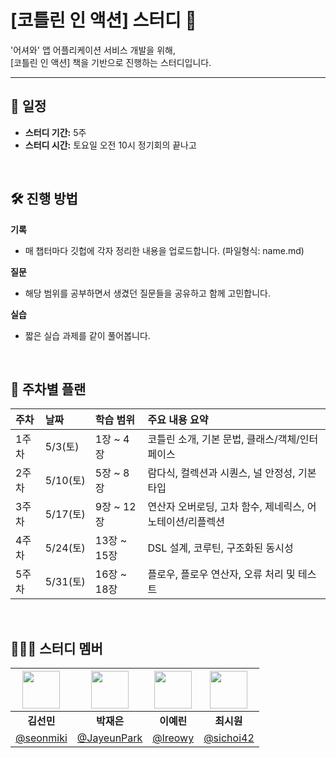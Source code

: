 # [코틀린 인 액션] 스터디 👻

'어셔와' 앱 어플리케이션 서비스 개발을 위해, <br>
[코틀린 인 액션] 책을 기반으로 진행하는 스터디입니다.

<hr>

## 📅 일정

- **스터디 기간:** 5주
- **스터디 시간:** 토요일 오전 10시 정기회의 끝나고

<br>

## 🛠 진행 방법

**기록**
- 매 챕터마다 깃헙에 각자 정리한 내용을 업로드합니다. (파일형식: name.md)

**질문**
- 해당 범위를 공부하면서 생겼던 질문들을 공유하고 함께 고민합니다.

**실습**
- 짧은 실습 과제를 같이 풀어봅니다.

<br>

## 📂 주차별 플랜

| 주차 | 날짜 | 학습 범위 | 주요 내용 요약 |
|:---|:---|:---|:---|
| 1주차 | 5/3(토) | 1장 ~ 4장 | 코틀린 소개, 기본 문법, 클래스/객체/인터페이스 |
| 2주차 | 5/10(토) | 5장 ~ 8장 | 람다식, 컬렉션과 시퀀스, 널 안정성, 기본 타입 |
| 3주차 | 5/17(토) | 9장 ~ 12장 | 연산자 오버로딩, 고차 함수, 제네릭스, 어노테이션/리플렉션 |
| 4주차 | 5/24(토) | 13장 ~ 15장 | DSL 설계, 코루틴, 구조화된 동시성 |
| 5주차 | 5/31(토) | 16장 ~ 18장 | 플로우, 플로우 연산자, 오류 처리 및 테스트 |

<br>

## 🧑🏻‍🚀 스터디 멤버

| <img width="60px" src="https://avatars.githubusercontent.com/u/127717117?v=4"> | <img width="60px" src="https://avatars.githubusercontent.com/u/121540169?v=4"> | <img width="60px" src="https://avatars.githubusercontent.com/u/91695537?v=4"> | <img width="60px" src="https://avatars.githubusercontent.com/u/83565255?v=4"> |
| :---------------------------------------------------------------------------: | :---------------------------------------------------------------------------: | :----------------------------------------------------------------------------: | :----------------------------------------------------------------------------: |
|                                  **김선민**                                   |                                  **박재은**                                   |                                   **이예린**                                   |                                   **최시원**                                   |
|                   [@seonmiki](https://github.com/seonmiki)                    |                  [@JayeunPark](https://github.com/JayeunPark)                   |                   [@lreowy](https://github.com/lreowy)                   |                    [@sichoi42](https://github.com/sichoi42)                    |
